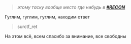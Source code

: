 > _этому таску вообще место где нибудь в __[#RECON](/README.md#RECON)___

Гуглим, гуглим, гуглим, находим ответ
> surctf_ret

На этом всё, всем спасибо за внимание, все свободны